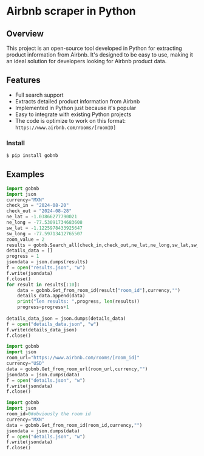 # Airbnb scraper in Python

## Overview
This project is an open-source tool developed in Python for extracting product information from Airbnb. It's designed to be easy to use, making it an ideal solution for developers looking for Airbnb product data.

## Features
- Full search support
- Extracts detailed product information from Airbnb
- Implemented in Python just because it's popular
- Easy to integrate with existing Python projects
- The code is optimize to work on this format: ```https://www.airbnb.com/rooms/[roomID]```

### Install

```bash
$ pip install gobnb
```
## Examples

```Python
import gobnb
import json
currency="MXN"
check_in = "2024-08-20"
check_out = "2024-08-28"
ne_lat = -1.03866277790021
ne_long = -77.53091734683608
sw_lat = -1.1225978433925647
sw_long = -77.59713412765507
zoom_value = 2
results = gobnb.Search_all(check_in,check_out,ne_lat,ne_long,sw_lat,sw_long,zoom_value, currency,"")
details_data = []
progress = 1
jsondata = json.dumps(results)
f = open("results.json", "w")
f.write(jsondata)
f.close()
for result in results[:10]:
    data = gobnb.Get_from_room_id(result["room_id"],currency,"")
    details_data.append(data)
    print("len results: ",progress, len(results))
    progress=progress+1
    
details_data_json = json.dumps(details_data)
f = open("details_data.json", "w")
f.write(details_data_json)
f.close()
```

```Python
import gobnb
import json
room_url="https://www.airbnb.com/rooms/[room_id]"
currency="USD"
data = gobnb.Get_from_room_url(room_url,currency,"")
jsondata = json.dumps(data)
f = open("details.json", "w")
f.write(jsondata)
f.close()
```

```Python
import gobnb
import json
room_id=0#obviously the room id
currency="MXN"
data = gobnb.Get_from_room_id(room_id,currency,"")
jsondata = json.dumps(data)
f = open("details.json", "w")
f.write(jsondata)
f.close()
```
